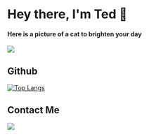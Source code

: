 # Hey there, I'm Ted 👋

#### Here is a picture of a cat to brighten your day
<a href="https://cataas.com/cat">
  <img src="https://cataas.com/cat" />
</a>

## Github

[![Top Langs](https://github-readme-stats.vercel.app/api/top-langs/?username=lydongcanh&layout=compact&langs_count=10)](https://github.com/lydongcanh)

## Contact Me
<a href="https://linkedin.com/in/lydongcanh">
  <img src="https://img.shields.io/badge/LinkedIn-0077B5?style=for-the-badge&logo=linkedin&logoColor=white"/>
</a>

